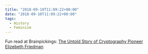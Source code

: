 ```yaml
---
title: "2018-09-10T11:09:22+00:00"
date: "2018-09-10T11:09:22+00:00"
tags:
  - History
  - Feminism
---
```


Fun read at Brainpickings: [The Untold Story of Cryptography Pioneer Elizebeth Friedman](https://www.brainpickings.org/2018/09/06/the-woman-who-smashed-codes-elizebeth-friedman/)
